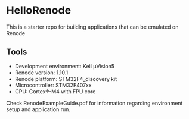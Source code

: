 # HelloRenode
This is a starter repo for building applications that can be emulated on Renode

## Tools
* Development environment: Keil µVision5
* Renode version: 1.10.1
* Renode platform: STM32F4_discovery kit
* Microcontroller: STM32F407xx
* CPU: Cortex®-M4 with FPU core

Check RenodeExampleGuide.pdf for information regarding environment setup and application run.
